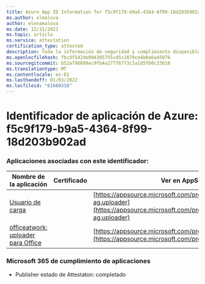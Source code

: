 ```yaml
---
title: Azure App ID Information for f5c9f179-b9a5-4364-8f99-18d203b902ad
ms.author: elmalova
author: elenamalova
ms.date: 12/31/2021
ms.topic: article
ms.service: attestation
certification_type: attested
description: Toda la información de seguridad y cumplimiento disponible para f5c9f179-b9a5-4364-8f99-18d203b902ad.
ms.openlocfilehash: fbcdf542de094385755c45c2879ce4b8a6a45076
ms.sourcegitcommit: b52a796899ec9fb4a27778773c1a1d5fb0c33610
ms.translationtype: MT
ms.contentlocale: es-ES
ms.lasthandoff: 01/03/2022
ms.locfileid: "61660318"
---
```

# <a name="azure-app-id-f5c9f179-b9a5-4364-8f99-18d203b902ad"></a>Identificador de aplicación de Azure: f5c9f179-b9a5-4364-8f99-18d203b902ad


### <a name="apps-associated-with-this-id"></a>Aplicaciones asociadas con este identificador:
| **Nombre de la aplicación** | **Certificado** | **Ver en AppSource** |
|--------------|---------------|-----------------------|
| [Usuario de carga](https://docs.microsoft.com/microsoft-365-app-certification/forward/officeatwork-ag.uploader) |  | [https://appsource.microsoft.com/product/office/officeatwork-ag.uploader](https://appsource.microsoft.com/product/office/officeatwork-ag.uploader) |
| [officeatwork: uploader para Office](https://docs.microsoft.com/microsoft-365-app-certification/forward/WA104381430) |  | [https://appsource.microsoft.com/product/office/WA104381430](https://appsource.microsoft.com/product/office/WA104381430) |

### <a name="microsoft-365-app-compliance-status"></a>Microsoft 365 de cumplimiento de aplicaciones
- Publisher estado de Attestaton: completado
